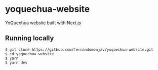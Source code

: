 # yoquechua-website

YoQuechua website built with Next.js

## Running locally

```
$ git clone https://github.com/fernandomonjav/yoquechua-website.git
$ cd yoquechua-website
$ yarn
$ yarn dev
```
